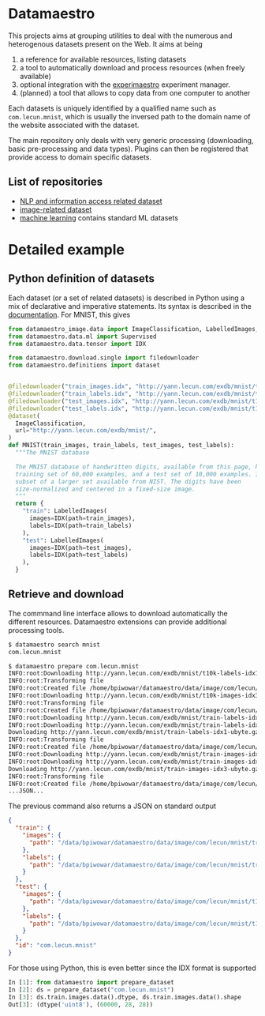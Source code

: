 # Datamaestro

This projects aims at grouping utilities to deal with the numerous and heterogenous datasets present on the Web. It aims
at being

1. a reference for available resources, listing datasets
1. a tool to automatically download and process resources (when freely available)
1. optional integration with the [experimaestro](http://experimaestro.github.io/experimaestro/) experiment manager.
1. (planned) a tool that allows to copy data from one computer to another

Each datasets is uniquely identified by a qualified name such as `com.lecun.mnist`, which is usually the inversed path to the domain name of the website associated with the dataset.

The main repository only deals with very generic processing (downloading, basic pre-processing and data types). Plugins can then be registered that provide access to domain specific datasets.


## List of repositories

- [NLP and information access related dataset](https://github.com/experimaestro/datamaestro_text)
- [image-related dataset](https://github.com/experimaestro/datamaestro_image)
- [machine learning](https://github.com/experimaestro/datamaestro_ml) contains standard ML datasets

# Detailed example

## Python definition of datasets

Each dataset (or a set of related datasets) is described in Python using a mix of declarative
and imperative statements. Its syntax is described in the [documentation](http://experimaestro.github.io/datamaestro/).
For MNIST, this gives

```python
from datamaestro_image.data import ImageClassification, LabelledImages, Base
from datamaestro.data.ml import Supervised
from datamaestro.data.tensor import IDX

from datamaestro.download.single import filedownloader
from datamaestro.definitions import dataset


@filedownloader("train_images.idx", "http://yann.lecun.com/exdb/mnist/train-images-idx3-ubyte.gz")
@filedownloader("train_labels.idx", "http://yann.lecun.com/exdb/mnist/train-labels-idx1-ubyte.gz")
@filedownloader("test_images.idx", "http://yann.lecun.com/exdb/mnist/t10k-images-idx3-ubyte.gz")
@filedownloader("test_labels.idx", "http://yann.lecun.com/exdb/mnist/t10k-labels-idx1-ubyte.gz")
@dataset(
  ImageClassification,
  url="http://yann.lecun.com/exdb/mnist/",
)
def MNIST(train_images, train_labels, test_images, test_labels):
  """The MNIST database

  The MNIST database of handwritten digits, available from this page, has a
  training set of 60,000 examples, and a test set of 10,000 examples. It is a
  subset of a larger set available from NIST. The digits have been
  size-normalized and centered in a fixed-size image.
  """
  return {
    "train": LabelledImages(
      images=IDX(path=train_images),
      labels=IDX(path=train_labels)
    ),
    "test": LabelledImages(
      images=IDX(path=test_images),
      labels=IDX(path=test_labels)
    ),
  }
```

## Retrieve and download

The commmand line interface allows to download automatically the different resources. Datamaestro extensions can provide additional processing tools.

```bash
$ datamaestro search mnist
com.lecun.mnist

$ datamaestro prepare com.lecun.mnist
INFO:root:Downloading http://yann.lecun.com/exdb/mnist/t10k-labels-idx1-ubyte.gz into /home/bpiwowar/datamaestro/data/image/com/lecun/mnist/t10k-labels-idx1-ubyte
INFO:root:Transforming file
INFO:root:Created file /home/bpiwowar/datamaestro/data/image/com/lecun/mnist/t10k-labels-idx1-ubyte
INFO:root:Downloading http://yann.lecun.com/exdb/mnist/t10k-images-idx3-ubyte.gz into /home/bpiwowar/datamaestro/data/image/com/lecun/mnist/t10k-images-idx3-ubyte
INFO:root:Transforming file
INFO:root:Created file /home/bpiwowar/datamaestro/data/image/com/lecun/mnist/t10k-images-idx3-ubyte
INFO:root:Downloading http://yann.lecun.com/exdb/mnist/train-labels-idx1-ubyte.gz into /home/bpiwowar/datamaestro/data/image/com/lecun/mnist/train-labels-idx1-ubyte
INFO:root:Downloading http://yann.lecun.com/exdb/mnist/train-labels-idx1-ubyte.gz
Downloading http://yann.lecun.com/exdb/mnist/train-labels-idx1-ubyte.gz: 32.8kB [00:00, 92.1kB/s]
INFO:root:Transforming file
INFO:root:Created file /home/bpiwowar/datamaestro/data/image/com/lecun/mnist/train-labels-idx1-ubyte
INFO:root:Downloading http://yann.lecun.com/exdb/mnist/train-images-idx3-ubyte.gz into /home/bpiwowar/datamaestro/data/image/com/lecun/mnist/train-images-idx3-ubyte
INFO:root:Downloading http://yann.lecun.com/exdb/mnist/train-images-idx3-ubyte.gz
Downloading http://yann.lecun.com/exdb/mnist/train-images-idx3-ubyte.gz: 9.92MB [00:00, 10.6MB/s]
INFO:root:Transforming file
INFO:root:Created file /home/bpiwowar/datamaestro/data/image/com/lecun/mnist/train-images-idx3-ubyte
...JSON...
```

The previous command also returns a JSON on standard output
```json
{
  "train": {
    "images": {
      "path": "/data/bpiwowar/datamaestro/data/image/com/lecun/mnist/train-images-idx3-ubyte"
    },
    "labels": {
      "path": "/data/bpiwowar/datamaestro/data/image/com/lecun/mnist/train-labels-idx1-ubyte"
    }
  },
  "test": {
    "images": {
      "path": "/data/bpiwowar/datamaestro/data/image/com/lecun/mnist/t10k-images-idx3-ubyte"
    },
    "labels": {
      "path": "/data/bpiwowar/datamaestro/data/image/com/lecun/mnist/t10k-labels-idx1-ubyte"
    }
  },
  "id": "com.lecun.mnist"
}
```

For those using Python, this is even better since the IDX format is supported

```python
In [1]: from datamaestro import prepare_dataset
In [2]: ds = prepare_dataset("com.lecun.mnist")
In [3]: ds.train.images.data().dtype, ds.train.images.data().shape
Out[3]: (dtype('uint8'), (60000, 28, 28))
```
